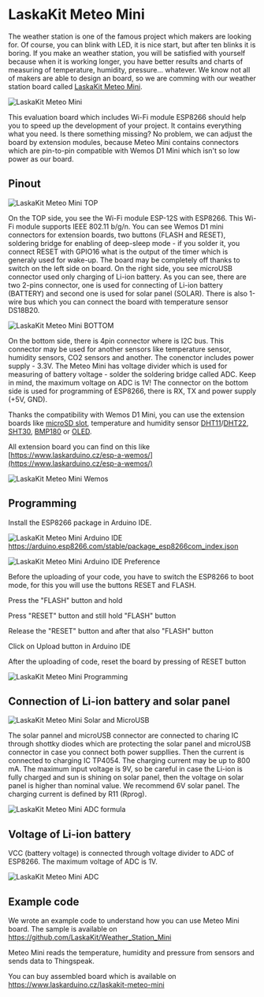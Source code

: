 # LaskaKit Meteo Mini
The weather station is one of the famous project which makers are looking for.
Of course, you can blink with LED, it is nice start, but after ten blinks it is boring. If you make an weather station, you will be satisfied with yourself because when it is working longer, you have better results and charts of measuring of temperature, humidity, pressure... whatever. 
We know not all of makers are able to design an board, so we are comming with our weather station board called [LaskaKit Meteo Mini](https://www.laskarduino.cz/laskakit-meteo-mini
).

![LaskaKit Meteo Mini](https://github.com/LaskaKit/Meteo_Mini/blob/main/img/LaskaKit_MeteoMini.jpg)

This evaluation board which includes Wi-Fi module ESP8266 should help you to speed up the development of your project. It contains everything what you need.
Is there something missing? No problem, we can adjust the board by extension modules, because Meteo Mini contains connectors which are pin-to-pin compatible with Wemos D1 Mini which isn't so low power as our board.

## Pinout

![LaskaKit Meteo Mini TOP](https://github.com/LaskaKit/Meteo_Mini/blob/main/img/LaskaKit_MeteoMini_pinout_top.jpg)

On the TOP side, you see the Wi-Fi module ESP-12S with ESP8266. 
This Wi-Fi module supports IEEE 802.11 b/g/n. You can see Wemos D1 mini connectors for extension boards, two buttons (FLASH and RESET), soldering bridge for enabling of deep-sleep mode - if you solder it, you connect RESET with GPIO16 what is the output of the timer which is generaly used for wake-up. 
The board may be completely off thanks to switch on the left side on board. On the right side, you see microUSB connector used only charging of Li-ion battery. As you can see, there are two 2-pins connector, one is used for connecting of Li-ion battery (BATTERY) and second one is used for solar panel (SOLAR).
There is also 1-wire bus which you can connect the board with temperature sensor DS18B20.

![LaskaKit Meteo Mini BOTTOM](https://github.com/LaskaKit/Meteo_Mini/blob/main/img/LaskaKit_MeteoMini_pinout_bottom.jpg)

On the bottom side, there is 4pin connector where is I2C bus. This connector may be used for another sensors like temperature sensor, humidity sensors, CO2 sensors and another. The conenctor includes power supply - 3.3V.
The Meteo Mini has voltage divider which is used for measuring of battery voltage - solder the soldering bridge called ADC. Keep in mind, the maximum voltage on ADC is 1V!
The connector on the bottom side is used for programming of ESP8266, there is RX, TX and power supply (+5V, GND).

Thanks the compatibility with Wemos D1 Mini, you can use the extension boards like [microSD slot](https://www.laskarduino.cz/wemos-d1-mini-microsd-shield/), temperature and humidity sensor [DHT11](https://www.laskarduino.cz/wemos-d1-mini-dht11-shield/)/[DHT22](https://www.laskarduino.cz/wemos-d1-mini-dht22-shield/), [SHT30](https://www.laskarduino.cz/wemos-d1-mini-sht30-shield--i2c/), [BMP180](https://www.laskarduino.cz/wemos-d1-mini-bmp180-shield/) or [OLED](https://www.laskarduino.cz/wemos-d1-mini-64x48-oled-displej-shield--i2c/).

All extension board you can find on this like [https://www.laskarduino.cz/esp-a-wemos/](https://www.laskarduino.cz/esp-a-wemos/)

![LaskaKit Meteo Mini Wemos](https://github.com/LaskaKit/Meteo_Mini/blob/main/img/LaskaKit_MeteoMini_pinout_wemos.jpg)

## Programming

Install the ESP8266 package in Arduino IDE.

![LaskaKit Meteo Mini Arduino IDE](https://github.com/LaskaKit/Meteo_Mini/blob/main/img/LaskaKit_MeteoMini_Generic_ESP8266_Module.png)
https://arduino.esp8266.com/stable/package_esp8266com_index.json

![LaskaKit Meteo Mini Arduino IDE Preference](https://github.com/LaskaKit/Meteo_Mini/blob/main/img/LaskaKit_MeteoMini_Preference.jpg)

Before the uploading of your code, you have to switch the ESP8266 to boot mode, for this you will use the buttons RESET and FLASH.

Press the "FLASH" button and hold

Press "RESET" button and still hold "FLASH" button

Release the "RESET" button and after that also "FLASH" button

Click on Upload button in Arduino IDE

After the uploading of code, reset the board by pressing of RESET button

![LaskaKit Meteo Mini Programming](https://github.com/LaskaKit/Meteo_Mini/blob/main/img/LaskaKit_MeteoMini.gif)

## Connection of Li-ion battery and solar panel

![LaskaKit Meteo Mini Solar and MicroUSB](https://github.com/LaskaKit/Meteo_Mini/blob/main/img/LaskaKit_MeteoMini_Solar.jpg)

The solar pannel and microUSB connector are connected to charing IC through shottky diodes which are protecting the solar panel and microUSB connector in case you connect both power suppllies. Then the current is connected to charging IC TP4054.
The charging current may be up to 800 mA. The maximum input voltage is 9V, so be careful in case the Li-ion is fully charged and sun is shining on solar panel, then the voltage on solar panel is higher than nominal value. We recommend 6V solar panel. 
The charging current is defined by R11 (Rprog).

![LaskaKit Meteo Mini ADC formula](https://github.com/LaskaKit/Meteo_Mini/blob/main/img/LaskaKit_MeteoMini_ADC_formula.jpg)

## Voltage of Li-ion battery
VCC (battery voltage) is connected through voltage divider to ADC of ESP8266.
The maximum voltage of ADC is 1V.

![LaskaKit Meteo Mini ADC](https://github.com/LaskaKit/Meteo_Mini/blob/main/img/LaskaKit_MeteoMini_ADC.jpg)

## Example code
We wrote an example code to understand how you can use Meteo Mini board. The sample is available on https://github.com/LaskaKit/Weather_Station_Mini

Meteo Mini reads the temperature, humidity and pressure from sensors and sends data to Thingspeak.

You can buy assembled board which is available on https://www.laskarduino.cz/laskakit-meteo-mini

